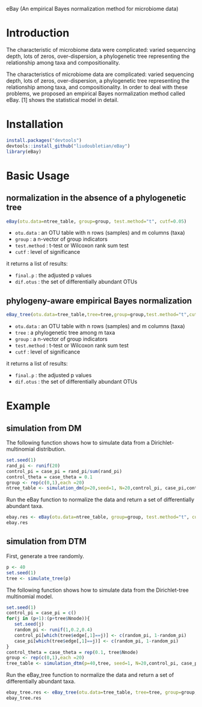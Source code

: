  eBay (An empirical Bayes normalization method for microbiome data)

# Introduction
The characteristic of microbiome data were complicated: varied sequencing depth, lots of zeros, over-dispersion,
a phylogenetic tree representing the relationship among taxa and compositionality.

The characteristics of microbiome data are complicated: varied sequencing depth, lots of zeros, over-dispersion, a phylogenetic tree representing the relationship among taxa, and compositionality. In order to deal with these problems, we proposed an empirical Bayes normalization method called eBay. [1] shows the statistical model in detail.

# Installation
```r
install.packages("devtools")  
devtools::install_github("liudoubletian/eBay")  
library(eBay)  
```
# Basic Usage
## normalization in the absence of a phylogenetic tree
```r
eBay(otu.data=ntree_table, group=group, test.method="t", cutf=0.05)
```
* `otu.data` : an OTU table with n rows (samples) and m columns (taxa)
* `group` : a n-vector of group indicators
* `test.method` : t-test or Wilcoxon rank sum test
* `cutf` : level of significance

it returns a list of results:  
* `final.p` : the adjusted p values 
* `dif.otus` : the set of differentially abundant OTUs  

## phylogeny-aware empirical Bayes normalization
```r
eBay_tree(otu.data=tree_table,tree=tree,group=group,test.method="t",cutf=0.05)
```
* `otu.data` : an OTU table with n rows (samples) and m columns (taxa)
* `tree` : a phylogenetic tree among m taxa
* `group` : a n-vector of group indicators
* `test.method` : t-test or Wilcoxon rank sum test
* `cutf` : level of significance

it returns a list of results:  
* `final.p` : the adjusted p values 
* `dif.otus` : the set of differentially abundant OTUs  
# Example
## simulation from DM
The following function shows how to simulate data from a Dirichlet-multinomial distribution.  
```r
set.seed(1)  
rand_pi <- runif(20)   
control_pi = case_pi = rand_pi/sum(rand_pi)   
control_theta = case_theta = 0.1  
group <- rep(c(0,1),each =20)  
ntree_table <- simulation_dm(p=20,seed=1, N=20,control_pi, case_pi,control_theta,case_theta)  
```

Run the eBay function to normalize the data and return a set of differentially abundant taxa.

```r
ebay.res <- eBay(otu.data=ntree_table, group=group, test.method="t", cutf=0.05)  
ebay.res  
```
## simulation from DTM
First, generate a tree randomly.
```r
p <- 40
set.seed(1)
tree <- simulate_tree(p)
```

The following function shows how to simulate data from the Dirichlet-tree multinomial model.
```r
set.seed(1)    
control_pi = case_pi = c()
for(j in (p+1):(p+tree$Nnode)){
   set.seed(j)
   random_pi <- runif(1,0.2,0.4)
   control_pi[which(tree$edge[,1]==j)] <- c(random_pi, 1-random_pi)
   case_pi[which(tree$edge[,1]==j)] <- c(random_pi, 1-random_pi)
}
control_theta = case_theta = rep(0.1, tree$Nnode) 
group <- rep(c(0,1),each =20)  
tree_table <- simulation_dtm(p=40,tree, seed=1, N=20,control_pi, case_pi,control_theta,case_theta)  
```
Run the eBay_tree function to normalize the data and return a set of differentially abundant taxa.
```r
ebay_tree.res <- eBay_tree(otu.data=tree_table, tree=tree, group=group, test.method="t", cutf=0.05)  
ebay_tree.res  
```




